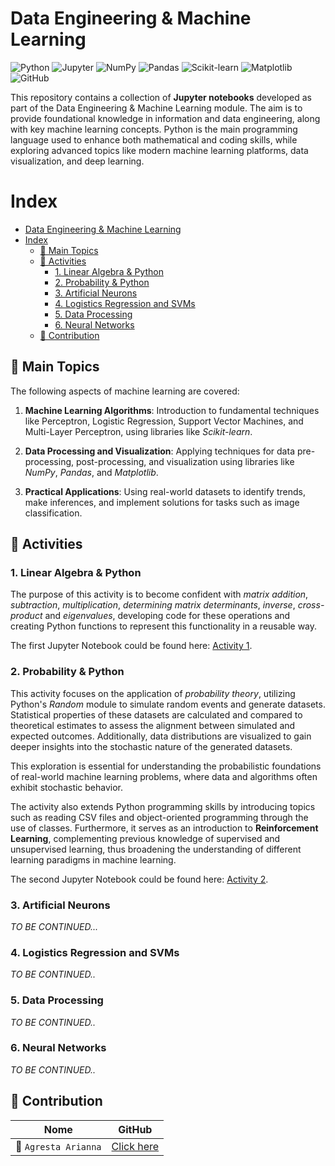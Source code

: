 # Data Engineering & Machine Learning

![Python](https://img.shields.io/badge/Python-3.8%2B-blue)
![Jupyter](https://img.shields.io/badge/Jupyter-Notebook-orange)
![NumPy](https://img.shields.io/badge/NumPy-1.21%2B-blue)
![Pandas](https://img.shields.io/badge/Pandas-1.3%2B-lightblue)
![Scikit-learn](https://img.shields.io/badge/Scikit--learn-0.24%2B-yellowgreen)
![Matplotlib](https://img.shields.io/badge/Matplotlib-3.4%2B-blue)
![GitHub](https://img.shields.io/badge/GitHub-Repository-black)

This repository contains a collection of **Jupyter notebooks** developed as part of the Data Engineering & Machine Learning module. The aim is to provide foundational knowledge in information and data engineering, along with key machine learning concepts. Python is the main programming language used to enhance both mathematical and coding skills, while exploring advanced topics like modern machine learning platforms, data visualization, and deep learning.

# Index

- [Data Engineering & Machine Learning](#data-engineering--machine-learning)
- [Index](#index)
  - [📌 Main Topics](#-main-topics)
  - [📘 Activities](#-activities)
    - [1. Linear Algebra & Python](#1-linear-algebra--python)
    - [2. Probability & Python](#2-probability--python)
    - [3. Artificial Neurons](#3-artificial-neurons)
    - [4. Logistics Regression and SVMs](#4-logistics-regression-and-svms)
    - [5. Data Processing](#5-data-processing)
    - [6. Neural Networks](#6-neural-networks)
  - [👥 Contribution](#-contribution)

## 📌 Main Topics

The following aspects of machine learning are covered:

1. **Machine Learning Algorithms**: Introduction to fundamental techniques like Perceptron, Logistic Regression, Support Vector Machines, and Multi-Layer Perceptron, using libraries like *Scikit-learn*.

2. **Data Processing and Visualization**: Applying techniques for data pre-processing, post-processing, and visualization using libraries like *NumPy*, *Pandas*, and *Matplotlib*.

3. **Practical Applications**: Using real-world datasets to identify trends, make inferences, and implement solutions for tasks such as image classification.

## 📘 Activities

### 1. Linear Algebra & Python

The purpose of this activity is to become confident with *matrix addition*, *subtraction*, *multiplication*, *determining matrix determinants*, *inverse*, *cross-product* and *eigenvalues*, developing code for these operations and creating Python functions to represent this functionality in a reusable way.

The first Jupyter Notebook could be found here: [Activity 1](https://github.com/Arianna6400/DE-ML/blob/master/Activity1/Etivity1_LinearAlgebra.ipynb).

### 2. Probability & Python

This activity focuses on the application of *probability theory*, utilizing Python's *Random* module to simulate random events and generate datasets. Statistical properties of these datasets are calculated and compared to theoretical estimates to assess the alignment between simulated and expected outcomes. Additionally, data distributions are visualized to gain deeper insights into the stochastic nature of the generated datasets.

This exploration is essential for understanding the probabilistic foundations of real-world machine learning problems, where data and algorithms often exhibit stochastic behavior.

The activity also extends Python programming skills by introducing topics such as reading CSV files and object-oriented programming through the use of classes. Furthermore, it serves as an introduction to **Reinforcement Learning**, complementing previous knowledge of supervised and unsupervised learning, thus broadening the understanding of different learning paradigms in machine learning. 

The second Jupyter Notebook could be found here: [Activity 2](https://github.com/Arianna6400/DE-ML/blob/master/Activity2/Etivity2_Probability.ipynb).

### 3. Artificial Neurons

*TO BE CONTINUED...*

### 4. Logistics Regression and SVMs 

*TO BE CONTINUED..*

### 5. Data Processing

*TO BE CONTINUED..*

### 6. Neural Networks

*TO BE CONTINUED..*

## 👥 Contribution

|Nome | GitHub |
|-----------|--------|
| 👩 `Agresta Arianna` | [Click here](https://github.com/Arianna6400) |

[def]: #-activities